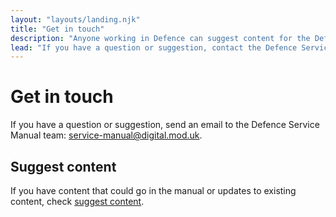 ```yaml
---
layout: "layouts/landing.njk"
title: "Get in touch"
description: "Anyone working in Defence can suggest content for the Defence Service Manual. Find out how to add or update content."
lead: "If you have a question or suggestion, contact the Defence Service Manual team."
---
```


# Get in touch

If you have a question or suggestion, send an email to the Defence Service Manual team: [service-manual@digital.mod.uk](mailto:service-manual@digital.mod.uk).

## Suggest content

If you have content that could go in the manual or updates to existing content, check [suggest content](/suggest-content/).
